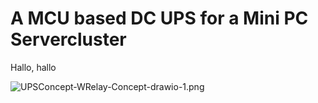# A MCU based DC UPS for a Mini PC Servercluster

Hallo, hallo

![UPSConcept-WRelay-Concept-drawio-1.png](https://i.ibb.co/bXkt7t5/UPSConcept-WRelay-Concept-drawio-1.png)
